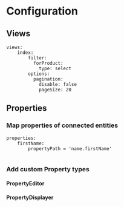 # Configuration
## Views
```
views:
    index:
        filter:
          forProduct:
            type: select
        options:
          pagination:
            disable: false
            pageSize: 20
```

## Properties
### Map properties of connected entities

```
properties:
    firstName:
        propertyPath = 'name.firstName'
    
```

### Add custom Property types
#### PropertyEditor
#### PropertyDisplayer
